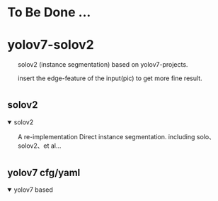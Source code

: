 # <strong> To Be Done ... </strong> 

# yolov7-solov2
<ul> solov2 (instance segmentation) based on yolov7-projects. </ul> 
<ul> insert the edge-feature of the input(pic) to get more fine result. </ul> 

#
## <strong> solov2 </strong>
<details open>
<summary> solov2  </summary>
<ul>  A re-implementation Direct instance segmentation. including solo、solov2、et al... <br>
</ul> 
</details>

#
## <strong> yolov7 cfg/yaml </strong>
<details open>
<summary> yolov7 based </summary>

</details>
